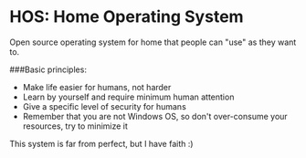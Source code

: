 # HOS: Home Operating System
Open source operating system for home that people can "use" as they want to. 

###Basic principles:
  * Make life easier for humans, not harder
  * Learn by yourself and require minimum human attention
  * Give a specific level of security for humans
  * Remember that you are not Windows OS, so don't over-consume your resources, try to minimize it
	
This system is far from perfect, but I have faith :)

